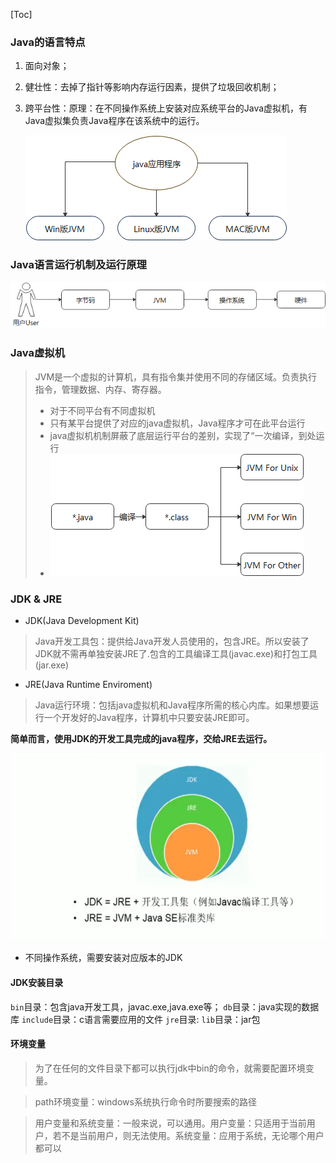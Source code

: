 [Toc]
### Java的语言特点
1. 面向对象；

2. 健壮性：去掉了指针等影响内存运行因素，提供了垃圾回收机制；

3. 跨平台性：原理：在不同操作系统上安装对应系统平台的Java虚拟机，有Java虚拟集负责Java程序在该系统中的运行。

   ![image-20200903150602488](images/image-20200903150602488.png)



### Java语言运行机制及运行原理

![image-20200903150937689](images/image-20200903150937689.png)

### Java虚拟机
> JVM是一个虚拟的计算机，具有指令集并使用不同的存储区域。负责执行指令，管理数据、内存、寄存器。  
> - 对于不同平台有不同虚拟机  
> - 只有某平台提供了对应的java虚拟机，Java程序才可在此平台运行  
> - java虚拟机机制屏蔽了底层运行平台的差别，实现了“一次编译，到处运行
> - ![image-20200903151350794](images/image-20200903151350794.png)



### JDK & JRE
- JDK(Java Development Kit)
> Java开发工具包：提供给Java开发人员使用的，包含JRE。所以安装了JDK就不需再单独安装JRE了.包含的工具编译工具(javac.exe)和打包工具(jar.exe)
- JRE(Java Runtime Enviroment)
> Java运行环境：包括java虚拟机和Java程序所需的核心内库。如果想要运行一个开发好的Java程序，计算机中只要安装JRE即可。

**简单而言，使用JDK的开发工具完成的java程序，交给JRE去运行。**

![image](images/D4707947C13B4CD6A681C0494D17E455)

- 不同操作系统，需要安装对应版本的JDK


#### JDK安装目录
`bin`目录：包含java开发工具，javac.exe,java.exe等；
`db`目录：java实现的数据库
`include`目录：c语言需要应用的文件
`jre`目录:
`lib`目录：jar包

#### 环境变量
> 为了在任何的文件目录下都可以执行jdk中bin的命令，就需要配置环境变量。

> path环境变量：windows系统执行命令时所要搜索的路径

> 用户变量和系统变量：一般来说，可以通用。用户变量：只适用于当前用户，若不是当前用户，则无法使用。系统变量：应用于系统，无论哪个用户都可以